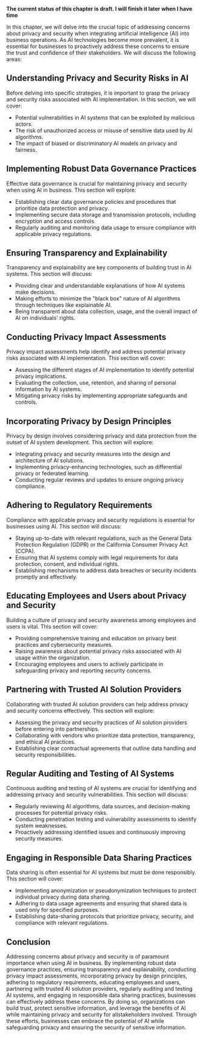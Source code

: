 **The current status of this chapter is draft. I will finish it later when I have time**

In this chapter, we will delve into the crucial topic of addressing concerns about privacy and security when integrating artificial intelligence (AI) into business operations. As AI technologies become more prevalent, it is essential for businesses to proactively address these concerns to ensure the trust and confidence of their stakeholders. We will discuss the following areas:

Understanding Privacy and Security Risks in AI
----------------------------------------------

Before delving into specific strategies, it is important to grasp the privacy and security risks associated with AI implementation. In this section, we will cover:

* Potential vulnerabilities in AI systems that can be exploited by malicious actors.
* The risk of unauthorized access or misuse of sensitive data used by AI algorithms.
* The impact of biased or discriminatory AI models on privacy and fairness.

Implementing Robust Data Governance Practices
---------------------------------------------

Effective data governance is crucial for maintaining privacy and security when using AI in business. This section will explore:

* Establishing clear data governance policies and procedures that prioritize data protection and privacy.
* Implementing secure data storage and transmission protocols, including encryption and access controls.
* Regularly auditing and monitoring data usage to ensure compliance with applicable privacy regulations.

Ensuring Transparency and Explainability
----------------------------------------

Transparency and explainability are key components of building trust in AI systems. This section will discuss:

* Providing clear and understandable explanations of how AI systems make decisions.
* Making efforts to minimize the "black box" nature of AI algorithms through techniques like explainable AI.
* Being transparent about data collection, usage, and the overall impact of AI on individuals' rights.

Conducting Privacy Impact Assessments
-------------------------------------

Privacy impact assessments help identify and address potential privacy risks associated with AI implementation. This section will cover:

* Assessing the different stages of AI implementation to identify potential privacy implications.
* Evaluating the collection, use, retention, and sharing of personal information by AI systems.
* Mitigating privacy risks by implementing appropriate safeguards and controls.

Incorporating Privacy by Design Principles
------------------------------------------

Privacy by design involves considering privacy and data protection from the outset of AI system development. This section will explore:

* Integrating privacy and security measures into the design and architecture of AI solutions.
* Implementing privacy-enhancing technologies, such as differential privacy or federated learning.
* Conducting regular reviews and updates to ensure ongoing privacy compliance.

Adhering to Regulatory Requirements
-----------------------------------

Compliance with applicable privacy and security regulations is essential for businesses using AI. This section will discuss:

* Staying up-to-date with relevant regulations, such as the General Data Protection Regulation (GDPR) or the California Consumer Privacy Act (CCPA).
* Ensuring that AI systems comply with legal requirements for data protection, consent, and individual rights.
* Establishing mechanisms to address data breaches or security incidents promptly and effectively.

Educating Employees and Users about Privacy and Security
--------------------------------------------------------

Building a culture of privacy and security awareness among employees and users is vital. This section will cover:

* Providing comprehensive training and education on privacy best practices and cybersecurity measures.
* Raising awareness about potential privacy risks associated with AI usage within the organization.
* Encouraging employees and users to actively participate in safeguarding privacy and reporting security concerns.

Partnering with Trusted AI Solution Providers
---------------------------------------------

Collaborating with trusted AI solution providers can help address privacy and security concerns effectively. This section will explore:

* Assessing the privacy and security practices of AI solution providers before entering into partnerships.
* Collaborating with vendors who prioritize data protection, transparency, and ethical AI practices.
* Establishing clear contractual agreements that outline data handling and security responsibilities.

Regular Auditing and Testing of AI Systems
------------------------------------------

Continuous auditing and testing of AI systems are crucial for identifying and addressing privacy and security vulnerabilities. This section will discuss:

* Regularly reviewing AI algorithms, data sources, and decision-making processes for potential privacy risks.
* Conducting penetration testing and vulnerability assessments to identify system weaknesses.
* Proactively addressing identified issues and continuously improving security measures.

Engaging in Responsible Data Sharing Practices
----------------------------------------------

Data sharing is often essential for AI systems but must be done responsibly. This section will cover:

* Implementing anonymization or pseudonymization techniques to protect individual privacy during data sharing.
* Adhering to data usage agreements and ensuring that shared data is used only for specified purposes.
* Establishing data-sharing protocols that prioritize privacy, security, and compliance with relevant regulations.

Conclusion
----------

Addressing concerns about privacy and security is of paramount importance when using AI in business. By implementing robust data governance practices, ensuring transparency and explainability, conducting privacy impact assessments, incorporating privacy by design principles, adhering to regulatory requirements, educating employees and users, partnering with trusted AI solution providers, regularly auditing and testing AI systems, and engaging in responsible data sharing practices, businesses can effectively address these concerns. By doing so, organizations can build trust, protect sensitive information, and leverage the benefits of AI while maintaining privacy and security for allstakeholders involved. Through these efforts, businesses can embrace the potential of AI while safeguarding privacy and ensuring the security of sensitive information.
